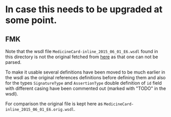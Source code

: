 # In case this needs to be upgraded at some point.

## FMK

Note that the wsdl file ```MedicineCard-inline_2015_06_01_E6.wsdl``` found in
this directory is not the original fetched from
[here](https://wiki.fmk-teknik.dk/doku.php?id=fmk:1.4.6:wsdl_og_xml_skemaer)
as that one can not be parsed.

To make it usable several definitions have been moved to be much earlier in
the wsdl as the original references definitions before defining them and also
for the types ```SignatureType``` and ```AssertionType``` double definition
of ```id``` field with different casing have been commented out (marked with
"TODO" in the wsdl).

For comparison the original file is kept here as
```MedicineCard-inline_2015_06_01_E6.orig.wsdl```.
